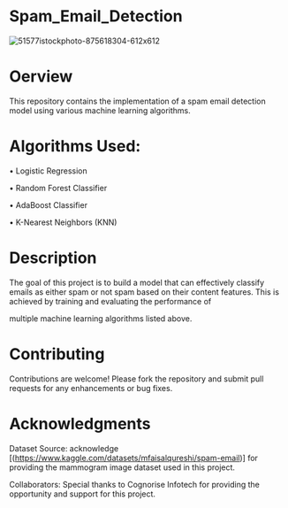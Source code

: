# Spam_Email_Detection
![51577istockphoto-875618304-612x612](https://github.com/ChaimaBenAchiba/Spam_Email_Detection/assets/168870781/64e4a366-7a77-4f04-aed6-7fcd423e5de4)


# Oerview

This repository contains the implementation of a spam email detection model using various machine learning algorithms.

# Algorithms Used:

•	Logistic Regression

•	Random Forest Classifier

•	AdaBoost Classifier

•	K-Nearest Neighbors (KNN)


# Description

The goal of this project is to build a model that can effectively classify emails as either spam or not spam based on their content features. This is achieved by training and evaluating the performance of 

multiple machine learning algorithms listed above.

# Contributing
Contributions are welcome! Please fork the repository and submit pull requests for any enhancements or bug fixes.

# Acknowledgments

Dataset Source: acknowledge [(https://www.kaggle.com/datasets/mfaisalqureshi/spam-email)] for providing the mammogram image dataset used in this project.

Collaborators: Special thanks to Cognorise Infotech for providing the opportunity and support for this project.

